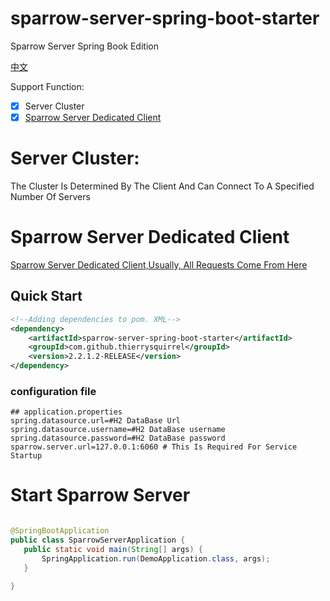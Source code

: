 # sparrow-server-spring-boot-starter

Sparrow Server Spring Book Edition

[中文](./README_zh_CN.md)

Support Function:

- [x] Server Cluster
- [x] [Sparrow Server Dedicated Client](https://github.com/ThierrySquirrel/sparrow-spring-boot-starter)

# Server Cluster:

The Cluster Is Determined By The Client And Can Connect To A Specified Number Of Servers

# Sparrow Server Dedicated Client

[Sparrow Server Dedicated Client,Usually, All Requests Come From Here](https://github.com/ThierrySquirrel/sparrow-spring-boot-starter)

## Quick Start

```xml
<!--Adding dependencies to pom. XML-->
<dependency>
    <artifactId>sparrow-server-spring-boot-starter</artifactId>
    <groupId>com.github.thierrysquirrel</groupId>
    <version>2.2.1.2-RELEASE</version>
</dependency>
``` 

### configuration file

 ```properties
 ## application.properties
spring.datasource.url=#H2 DataBase Url
spring.datasource.username=#H2 DataBase username
spring.datasource.password=#H2 DataBase password
sparrow.server.url=127.0.0.1:6060 # This Is Required For Service Startup
 ```

# Start Sparrow Server

 ```java

@SpringBootApplication
public class SparrowServerApplication {
	public static void main(String[] args) {
		SpringApplication.run(DemoApplication.class, args);
	}

}
 ```